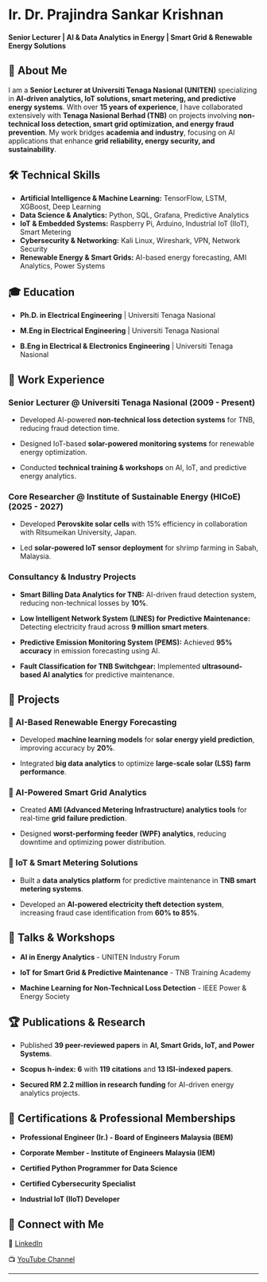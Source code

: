 # Ir. Dr. Prajindra Sankar Krishnan  
#### Senior Lecturer | AI & Data Analytics in Energy | Smart Grid & Renewable Energy Solutions  

## 🚀 About Me  
I am a **Senior Lecturer at Universiti Tenaga Nasional (UNITEN)** specializing in **AI-driven analytics, IoT solutions, smart metering, and predictive energy systems**. With over **15 years of experience**, I have collaborated extensively with **Tenaga Nasional Berhad (TNB)** on projects involving **non-technical loss detection, smart grid optimization, and energy fraud prevention**. My work bridges **academia and industry**, focusing on AI applications that enhance **grid reliability, energy security, and sustainability**.

## 🛠 Technical Skills  
- **Artificial Intelligence & Machine Learning:** TensorFlow, LSTM, XGBoost, Deep Learning  
- **Data Science & Analytics:** Python, SQL, Grafana, Predictive Analytics  
- **IoT & Embedded Systems:** Raspberry Pi, Arduino, Industrial IoT (IIoT), Smart Metering  
- **Cybersecurity & Networking:** Kali Linux, Wireshark, VPN, Network Security  
- **Renewable Energy & Smart Grids:** AI-based energy forecasting, AMI Analytics, Power Systems  


## 🎓 Education  

- **Ph.D. in Electrical Engineering** | Universiti Tenaga Nasional  

- **M.Eng in Electrical Engineering** | Universiti Tenaga Nasional  

- **B.Eng in Electrical & Electronics Engineering** | Universiti Tenaga Nasional  

 

## 💼 Work Experience  

### **Senior Lecturer @ Universiti Tenaga Nasional (2009 - Present)**  

- Developed AI-powered **non-technical loss detection systems** for TNB, reducing fraud detection time.  

- Designed IoT-based **solar-powered monitoring systems** for renewable energy optimization.  

- Conducted **technical training & workshops** on AI, IoT, and predictive energy analytics.  

 

### **Core Researcher @ Institute of Sustainable Energy (HICoE) (2025 - 2027)**  

- Developed **Perovskite solar cells** with 15% efficiency in collaboration with Ritsumeikan University, Japan.  

- Led **solar-powered IoT sensor deployment** for shrimp farming in Sabah, Malaysia.  

 

### **Consultancy & Industry Projects**  

- **Smart Billing Data Analytics for TNB:** AI-driven fraud detection system, reducing non-technical losses by **10%**.  

- **Low Intelligent Network System (LINES) for Predictive Maintenance:** Detecting electricity fraud across **9 million smart meters**.  

- **Predictive Emission Monitoring System (PEMS):** Achieved **95% accuracy** in emission forecasting using AI.  

- **Fault Classification for TNB Switchgear:** Implemented **ultrasound-based AI analytics** for predictive maintenance.  

 

## 📂 Projects  

### 🔹 AI-Based Renewable Energy Forecasting  

- Developed **machine learning models** for **solar energy yield prediction**, improving accuracy by **20%**.  

- Integrated **big data analytics** to optimize **large-scale solar (LSS) farm performance**.  

 

### 🔹 AI-Powered Smart Grid Analytics  

- Created **AMI (Advanced Metering Infrastructure) analytics tools** for real-time **grid failure prediction**.  

- Designed **worst-performing feeder (WPF) analytics**, reducing downtime and optimizing power distribution.  

 

### 🔹 IoT & Smart Metering Solutions  

- Built a **data analytics platform** for predictive maintenance in **TNB smart metering systems**.  

- Developed an **AI-powered electricity theft detection system**, increasing fraud case identification from **60% to 85%**.  

 

## 🎤 Talks & Workshops  

- **AI in Energy Analytics** - UNITEN Industry Forum  

- **IoT for Smart Grid & Predictive Maintenance** - TNB Training Academy  

- **Machine Learning for Non-Technical Loss Detection** - IEEE Power & Energy Society  

 

## 🏆 Publications & Research  

- Published **39 peer-reviewed papers** in **AI, Smart Grids, IoT, and Power Systems**.  

- **Scopus h-index: 6** with **119 citations** and **13 ISI-indexed papers**.  

- **Secured RM 2.2 million in research funding** for AI-driven energy analytics projects.  

 

## 🏅 Certifications & Professional Memberships  

- **Professional Engineer (Ir.) - Board of Engineers Malaysia (BEM)**  

- **Corporate Member - Institute of Engineers Malaysia (IEM)**  

- **Certified Python Programmer for Data Science**  

- **Certified Cybersecurity Specialist**  

- **Industrial IoT (IIoT) Developer**  

 

## 📢 Connect with Me  

🔗 [LinkedIn](https://www.linkedin.com/in/prajindra/)  

📺 [YouTube Channel](https://www.youtube.com/@prajindrasankar5879)  

 

---
